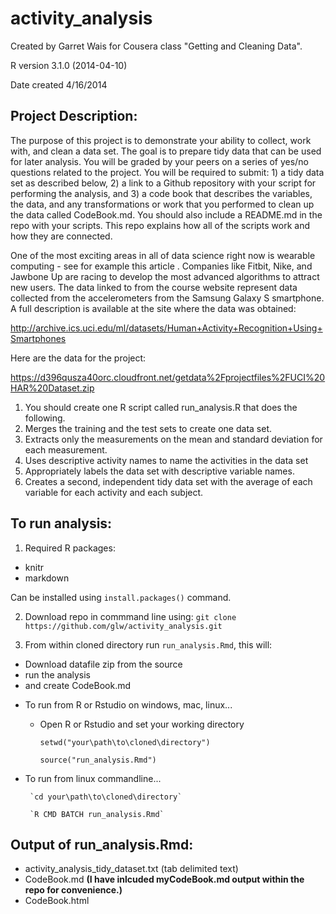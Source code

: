 # activity_analysis

Created by Garret Wais for Cousera class "Getting and Cleaning Data". 

R version 3.1.0 (2014-04-10)

Date created 4/16/2014

## Project Description:

The purpose of this project is to demonstrate your ability to collect, work with, and clean a data set. The goal is to prepare tidy data that can be used for later analysis. You will be graded by your peers on a series of yes/no questions related to the project. You will be required to submit: 1) a tidy data set as described below, 2) a link to a Github repository with your script for performing the analysis, and 3) a code book that describes the variables, the data, and any transformations or work that you performed to clean up the data called CodeBook.md. You should also include a README.md in the repo with your scripts. This repo explains how all of the scripts work and how they are connected.  

One of the most exciting areas in all of data science right now is wearable computing - see for example this article . Companies like Fitbit, Nike, and Jawbone Up are racing to develop the most advanced algorithms to attract new users. The data linked to from the course website represent data collected from the accelerometers from the Samsung Galaxy S smartphone. A full description is available at the site where the data was obtained: 

http://archive.ics.uci.edu/ml/datasets/Human+Activity+Recognition+Using+Smartphones 

Here are the data for the project: 

https://d396qusza40orc.cloudfront.net/getdata%2Fprojectfiles%2FUCI%20HAR%20Dataset.zip 

1. You should create one R script called run_analysis.R that does the following. 
2. Merges the training and the test sets to create one data set.
3. Extracts only the measurements on the mean and standard deviation for each measurement. 
4. Uses descriptive activity names to name the activities in the data set
5. Appropriately labels the data set with descriptive variable names. 
6. Creates a second, independent tidy data set with the average of each variable for each activity and each subject. 

## To run analysis:

1. Required R packages:
 * knitr
 * markdown

  Can be installed using `install.packages()` command.

2. Download repo in commmand line using: `git clone https://github.com/glw/activity_analysis.git`

3. From within cloned directory run `run_analysis.Rmd`, this will:
 * Download datafile zip from the source
 * run the analysis
 * and create CodeBook.md

+ To run from R or Rstudio on windows, mac, linux...

     * Open R or Rstudio and set your working directory 
     
       `setwd("your\path\to\cloned\directory")`
     
       `source("run_analysis.Rmd")`

+ To run from linux commandline...

       `cd your\path\to\cloned\directory`
     
       `R CMD BATCH run_analysis.Rmd`

## Output of run_analysis.Rmd:

* activity_analysis_tidy_dataset.txt (tab delimited text)
* CodeBook.md **(I have inlcuded myCodeBook.md output within the repo for convenience.)**
* CodeBook.html